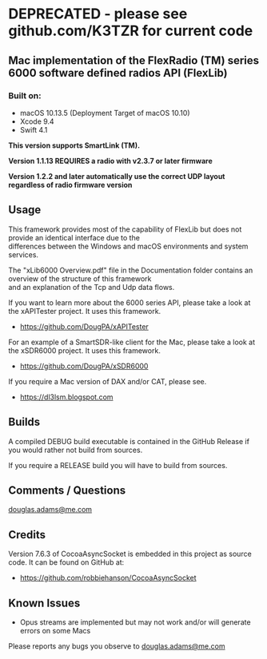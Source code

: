 # DEPRECATED - please see github.com/K3TZR for current code

## Mac implementation of the FlexRadio (TM) series 6000 software defined radios API (FlexLib)

### Built on:
*  macOS 10.13.5 (Deployment Target of macOS 10.10)
*  Xcode 9.4
*  Swift 4.1


**This version supports SmartLink (TM).**

**Version 1.1.13  REQUIRES a radio with v2.3.7 or later firmware**

**Version 1.2.2  and later automatically use the correct UDP layout regardless of radio firmware version**


## Usage

This framework provides most of the capability of FlexLib but does not provide an identical  interface due to the  
differences between the Windows and macOS environments and system services.

The "xLib6000 Overview.pdf" file in the Documentation folder contains an overview of the structure of this framework  
and an explanation of the Tcp and Udp data flows.  

If you want to learn more about the 6000 series API, please take a look at the xAPITester project. It uses this framework.

* https://github.com/DougPA/xAPITester

For an example of a SmartSDR-like client for the Mac, please take a look at the xSDR6000 project. It uses this framework.

* https://github.com/DougPA/xSDR6000

If you require a Mac version of DAX and/or CAT, please see.

* https://dl3lsm.blogspot.com


## Builds

A compiled DEBUG build executable is contained in the GitHub Release if you would rather not build from sources.  

If you require a RELEASE build you will have to build from sources.   


## Comments / Questions

douglas.adams@me.com


## Credits

Version 7.6.3 of CocoaAsyncSocket is embedded in this project as source code. It can be found on GitHub at:  

* https://github.com/robbiehanson/CocoaAsyncSocket


## Known Issues

* Opus streams are implemented but may not work and/or will generate errors on some Macs

Please reports any bugs you observe to douglas.adams@me.com
